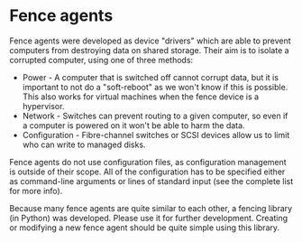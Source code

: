 Fence agents
============
Fence agents were developed as device "drivers" which are able to prevent computers from destroying data on shared storage. Their aim is to isolate a corrupted computer, using one of three methods:

  * Power - A computer that is switched off cannot corrupt data, but it is important to not do a "soft-reboot" as we won't know if this is possible. This also works for virtual machines when the fence device is a hypervisor.
  * Network - Switches can prevent routing to a given computer, so even if a computer is powered on it won't be able to harm the data.
  * Configuration - Fibre-channel switches or SCSI devices allow us to limit who can write to managed disks.

Fence agents do not use configuration files, as configuration management is outside of their scope. All of the configuration has to be specified either as command-line arguments or lines of standard input (see the complete list for more info).

Because many fence agents are quite similar to each other, a fencing library (in Python) was developed. Please use it for further development. Creating or modifying a new fence agent should be quite simple using this library.
